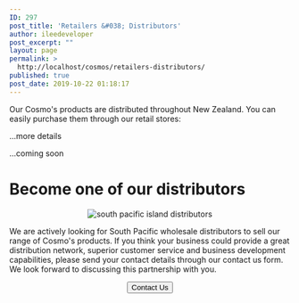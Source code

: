 ```yaml
---
ID: 297
post_title: 'Retailers &#038; Distributors'
author: ileedeveloper
post_excerpt: ""
layout: page
permalink: >
  http://localhost/cosmos/retailers-distributors/
published: true
post_date: 2019-10-22 01:18:17
---
```

<div id="pl-297"  class="panel-layout" ><div id="pg-297-0"  class="panel-grid panel-no-style" ><div id="pgc-297-0-0"  class="panel-grid-cell"  data-weight="1" ><div id="panel-297-0-0-0" class="so-panel widget widget_sow-editor panel-first-child panel-last-child" data-index="0" data-style="{&quot;background_image_attachment&quot;:false,&quot;background_display&quot;:&quot;tile&quot;}" ><div class="so-widget-sow-editor so-widget-sow-editor-base">
<div class="siteorigin-widget-tinymce textwidget">
	Our Cosmo's products are distributed throughout New Zealand. You can easily purchase them through our retail stores:
<p> ...more details</p>
<p> ...coming soon</p>


<h1 class="entry-title">Become one of our distributors</h1>
<p style="text-align: center;"><img src="//cdn.shopify.com/s/files/1/0351/9033/files/map_southpacific.jpg?878" alt="south pacific island distributors" /></p>
We are actively looking for South Pacific wholesale distributors to sell our range of Cosmo's products. If you think your business could provide a great distribution network, superior customer service and business development capabilities, please send your contact details through our contact us form. We look forward to discussing this partnership with you.
<p style="text-align: center;"><a style="text-align: center;" href="http://www.cosmoskitchen.co.nz/contact-us"><button class="btn">Contact Us</button></a></p></div>
</div></div></div></div></div>

<style type="text/css" class="panels-style" data-panels-style-for-post="297">@import url(http://localhost/cosmos/wp-content/plugins/siteorigin-panels/css/front-flex.min.css); #pgc-297-0-0 { width:100%;width:calc(100% - ( 0 * 30px ) ) } #pl-297 #panel-297-0-0-0 {  } #pl-297 .so-panel { margin-bottom:30px } #pl-297 .so-panel:last-child { margin-bottom:0px } @media (max-width:780px){ #pg-297-0.panel-no-style, #pg-297-0.panel-has-style > .panel-row-style { -webkit-flex-direction:column;-ms-flex-direction:column;flex-direction:column } #pg-297-0 > .panel-grid-cell , #pg-297-0 > .panel-row-style > .panel-grid-cell { width:100%;margin-right:0 } #pl-297 .panel-grid-cell { padding:0 } #pl-297 .panel-grid .panel-grid-cell-empty { display:none } #pl-297 .panel-grid .panel-grid-cell-mobile-last { margin-bottom:0px }  } </style>